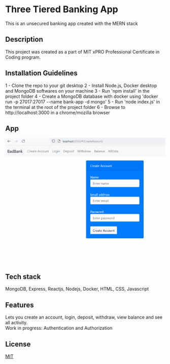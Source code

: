 # Three Tiered Banking App
This is an unsecured banking app created with the MERN stack

## Description
This project was created as a part of MIT xPRO Professional Certificate in Coding program.  

## Installation Guidelines
1 - Clone the repo to your git desktop
2 - Install Node.js, Docker desktop and MongoDB softwares on your machine
3 - Run 'npm install' in the project folder
4 - Create a MongoDB database with docker using 'docker run -p 27017:27017 --name bank-app -d mongo'
5 - Run 'node index.js' in the terminal at the root of the project folder
6 - Browse to http://localhost:3000 in a chrome/mozilla browser

## App

![App](BadBankThreeTier.gif)

## Tech stack
MongoDB, Express, Reactjs, Nodejs, Docker, HTML, CSS, Javascript

## Features
Lets you create an account, login, deposit, withdraw, view balance and see all activity.  
Work in progress: Authentication and Authorization

## License
[MIT](LICENSE)
